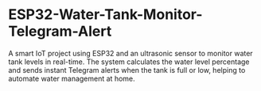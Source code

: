 # ESP32-Water-Tank-Monitor-Telegram-Alert
A smart IoT project using ESP32 and an ultrasonic sensor to monitor water tank levels in real-time. The system calculates the water level percentage and sends instant Telegram alerts when the tank is full or low, helping to automate water management at home.

